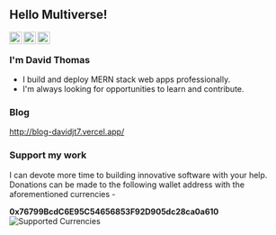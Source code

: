 ## Hello Multiverse! </h2>
<div style="background-color: white;">
<a href="https://www.linkedin.com/in/djtin/">
  <img style="background-color:white;" align="left" alt="David's LinkedIn" width="22px" src="https://cdn.jsdelivr.net/npm/simple-icons@v3/icons/linkedin.svg" />
</a>
<a href="https://github.com/davidjt7">
  <img style="background-color:white;" align="left" alt="David's Github" width="22px" src="https://cdn.jsdelivr.net/npm/simple-icons@v3/icons/github.svg" />
</a>
<a href="https://www.hackerrank.com/djt_in7">
  <img style="background-color:white;" align="left" alt="David's Hackerrank" width="22px" src="https://cdn.jsdelivr.net/npm/simple-icons@v3/icons/hackerrank.svg" />
</a>
  </div>
<br />

### I'm David Thomas
- I build and deploy MERN stack web apps professionally.
- I'm always looking for opportunities to learn and contribute.

### Blog
http://blog-davidjt7.vercel.app/

### Support my work
<p>I can devote more time to building innovative software with your help. Donations can be made to the following wallet address with the aforementioned currencies -</p>
<strong>0x76799BcdC6E95C54656853F92D905dc28ca0a610</strong>
<img align="left" alt="Supported Currencies" src="https://user-images.githubusercontent.com/17983341/104717473-5da41780-574f-11eb-9f5b-2f6aad18526b.png" />

